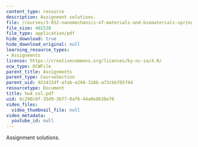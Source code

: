 ```yaml
---
content_type: resource
description: Assignment solutions.
file: /courses/3-052-nanomechanics-of-materials-and-biomaterials-spring-2007/8c298c0f35d93b770af644a0e863be76_hw4_sol.pdf
file_size: 402538
file_type: application/pdf
hide_download: true
hide_download_original: null
learning_resource_types:
- Assignments
license: https://creativecommons.org/licenses/by-nc-sa/4.0/
ocw_type: OCWFile
parent_title: Assignments
parent_type: CourseSection
parent_uid: 922432df-afab-e294-318b-a73cbb705744
resourcetype: Document
title: hw4_sol.pdf
uid: 8c298c0f-35d9-3b77-0af6-44a0e863be76
video_files:
  video_thumbnail_file: null
video_metadata:
  youtube_id: null
---
```

Assignment solutions.